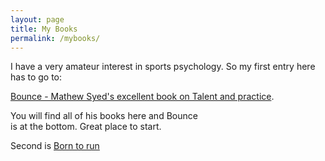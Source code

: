 ```yaml
---
layout: page
title: My Books
permalink: /mybooks/
---
```


I have a very amateur interest in sports psychology. So my first entry here has to go to:

[Bounce - Mathew Syed's excellent book on Talent and practice](https://www.goodreads.com/book/show/11398124-bounce). 

You will find all of his books here and Bounce  
is at the bottom. Great place to start.

Second is [Born to run](https://www.goodreads.com/book/show/7986569-born-to-run)

